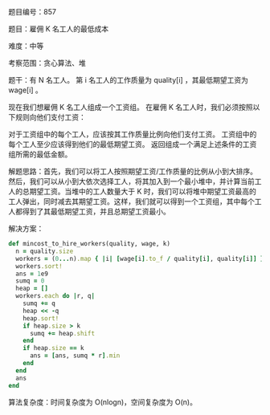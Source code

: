 题目编号：857

题目：雇佣 K 名工人的最低成本

难度：中等

考察范围：贪心算法、堆

题干：有 N 名工人。 第 i 名工人的工作质量为 quality[i] ，其最低期望工资为 wage[i] 。

现在我们想雇佣 K 名工人组成一个工资组。 在雇佣 K 名工人时，我们必须按照以下规则向他们支付工资：

对于工资组中的每个工人，应该按其工作质量比例向他们支付工资。
工资组中的每个工人至少应该得到他们的最低期望工资。
返回组成一个满足上述条件的工资组所需的最低金额。

解题思路：首先，我们可以将工人按照期望工资/工作质量的比例从小到大排序。然后，我们可以从小到大依次选择工人，将其加入到一个最小堆中，并计算当前工人的总期望工资。当堆中的工人数量大于 K 时，我们可以将堆中期望工资最高的工人弹出，同时减去其期望工资。这样，我们就可以得到一个工资组，其中每个工人都得到了其最低期望工资，并且总期望工资最小。

解决方案：

```ruby
def mincost_to_hire_workers(quality, wage, k)
  n = quality.size
  workers = (0...n).map { |i| [wage[i].to_f / quality[i], quality[i]] }
  workers.sort!
  ans = 1e9
  sumq = 0
  heap = []
  workers.each do |r, q|
    sumq += q
    heap << -q
    heap.sort!
    if heap.size > k
      sumq += heap.shift
    end
    if heap.size == k
      ans = [ans, sumq * r].min
    end
  end
  ans
end
```

算法复杂度：时间复杂度为 O(nlogn)，空间复杂度为 O(n)。